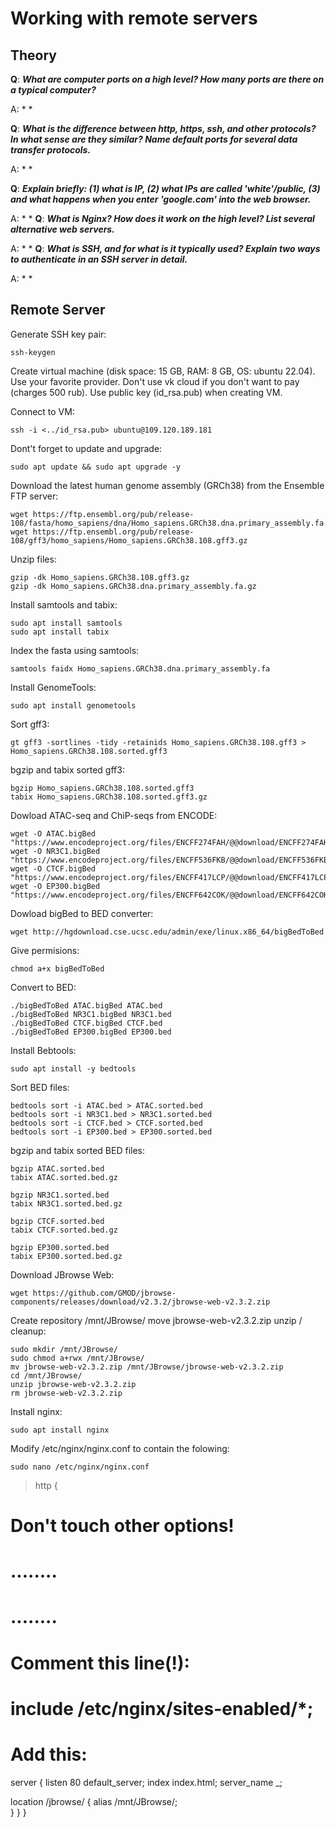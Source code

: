# Working with remote servers

## Theory

**Q**: ***What are computer ports on a high level? How many ports are there on a typical computer?***

A: * *

**Q**: ***What is the difference between http, https, ssh, and other protocols? In what sense are they similar? Name default ports for several data transfer protocols.***

A: * *

**Q**: ***Explain briefly: (1) what is IP, (2) what IPs are called 'white'/public, (3) and what happens when you enter 'google.com' into the web browser.***

A: * *
**Q**: ***What is Nginx? How does it work on the high level? List several alternative web servers.***

A: * *
**Q**: ***What is SSH, and for what is it typically used? Explain two ways to authenticate in an SSH server in detail.***

A: * *

## Remote Server

Generate SSH key pair:
```
ssh-keygen
```
Create virtual machine (disk space: 15 GB, RAM: 8 GB, OS: ubuntu 22.04). Use your favorite provider. Don't use vk cloud if you don't want to pay (charges 500 rub). Use public key (id_rsa.pub) when creating VM.

Connect to VM:
```
ssh -i <../id_rsa.pub> ubuntu@109.120.189.181
```
Dont't forget to update and upgrade:
```
sudo apt update && sudo apt upgrade -y
```
Download the latest human genome assembly (GRCh38) from the Ensemble FTP server:
```
wget https://ftp.ensembl.org/pub/release-108/fasta/homo_sapiens/dna/Homo_sapiens.GRCh38.dna.primary_assembly.fa.gz
wget https://ftp.ensembl.org/pub/release-108/gff3/homo_sapiens/Homo_sapiens.GRCh38.108.gff3.gz
```
Unzip files:
```
gzip -dk Homo_sapiens.GRCh38.108.gff3.gz
gzip -dk Homo_sapiens.GRCh38.dna.primary_assembly.fa.gz
```
Install samtools and tabix:
```
sudo apt install samtools
sudo apt install tabix
```
Index the fasta using samtools:
```
samtools faidx Homo_sapiens.GRCh38.dna.primary_assembly.fa
```
Install GenomeTools:
```
sudo apt install genometools
```
Sort gff3:
```
gt gff3 -sortlines -tidy -retainids Homo_sapiens.GRCh38.108.gff3 > Homo_sapiens.GRCh38.108.sorted.gff3
```
bgzip and tabix sorted gff3:
```
bgzip Homo_sapiens.GRCh38.108.sorted.gff3
tabix Homo_sapiens.GRCh38.108.sorted.gff3.gz
```
Dowload ATAC-seq and ChiP-seqs from ENCODE:
```
wget -O ATAC.bigBed "https://www.encodeproject.org/files/ENCFF274FAH/@@download/ENCFF274FAH.bigBed"
wget -O NR3C1.bigBed "https://www.encodeproject.org/files/ENCFF536FKB/@@download/ENCFF536FKB.bigBed"
wget -O CTCF.bigBed "https://www.encodeproject.org/files/ENCFF417LCP/@@download/ENCFF417LCP.bigBed"
wget -O EP300.bigBed "https://www.encodeproject.org/files/ENCFF642COK/@@download/ENCFF642COK.bigBed"
```
Dowload bigBed to BED converter:
```
wget http://hgdownload.cse.ucsc.edu/admin/exe/linux.x86_64/bigBedToBed
```
Give permisions:
```
chmod a+x bigBedToBed
```
Convert to BED:
```
./bigBedToBed ATAC.bigBed ATAC.bed
./bigBedToBed NR3C1.bigBed NR3C1.bed
./bigBedToBed CTCF.bigBed CTCF.bed
./bigBedToBed EP300.bigBed EP300.bed
```
Install Bebtools:
```
sudo apt install -y bedtools
```
Sort BED files:
```
bedtools sort -i ATAC.bed > ATAC.sorted.bed
bedtools sort -i NR3C1.bed > NR3C1.sorted.bed
bedtools sort -i CTCF.bed > CTCF.sorted.bed
bedtools sort -i EP300.bed > EP300.sorted.bed
```
bgzip and tabix sorted BED files:
```
bgzip ATAC.sorted.bed
tabix ATAC.sorted.bed.gz

bgzip NR3C1.sorted.bed
tabix NR3C1.sorted.bed.gz

bgzip CTCF.sorted.bed
tabix CTCF.sorted.bed.gz

bgzip EP300.sorted.bed
tabix EP300.sorted.bed.gz
```
Download JBrowse Web:
```
wget https://github.com/GMOD/jbrowse-components/releases/download/v2.3.2/jbrowse-web-v2.3.2.zip
```
Create repository  /mnt/JBrowse/ move jbrowse-web-v2.3.2.zip unzip / cleanup:
```
sudo mkdir /mnt/JBrowse/
sudo chmod a+rwx /mnt/JBrowse/
mv jbrowse-web-v2.3.2.zip /mnt/JBrowse/jbrowse-web-v2.3.2.zip
cd /mnt/JBrowse/
unzip jbrowse-web-v2.3.2.zip
rm jbrowse-web-v2.3.2.zip
```
Install nginx:
```
sudo apt install nginx
```
Modify /etc/nginx/nginx.conf to contain the folowing:
```
sudo nano /etc/nginx/nginx.conf
```
> http {
# Don't touch other options!
# ........
# ........

# Comment this line(!):
# include /etc/nginx/sites-enabled/*;

# Add this:
server {
  listen 80 default_server;
  index index.html;
  server_name _;

  location /jbrowse/ {
    alias /mnt/JBrowse/;    
  }
}
}
